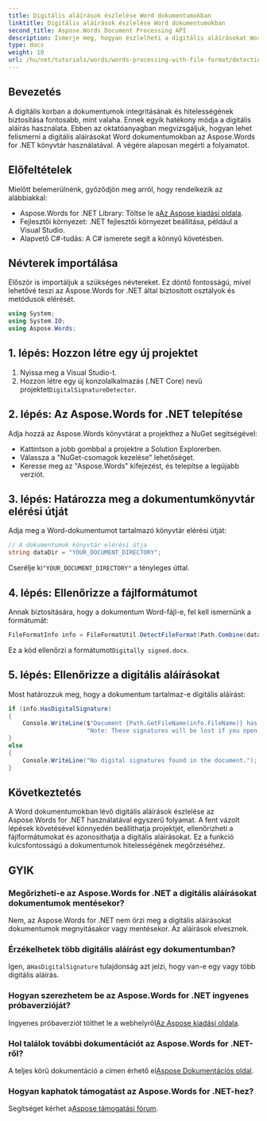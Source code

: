 ```yaml
---
title: Digitális aláírások észlelése Word dokumentumokban
linktitle: Digitális aláírások észlelése Word dokumentumokban
second_title: Aspose.Words Document Processing API
description: Ismerje meg, hogyan észlelheti a digitális aláírásokat Word-dokumentumokban az Aspose.Words for .NET könyvtár használatával. Ez az átfogó oktatóanyag a projekt beállításától a digitális aláírások ellenőrzéséig mindent lefed.
type: docs
weight: 10
url: /hu/net/tutorials/words/words-processing-with-file-format/detecting-digital-signatures/
---
```

## Bevezetés

A digitális korban a dokumentumok integritásának és hitelességének biztosítása fontosabb, mint valaha. Ennek egyik hatékony módja a digitális aláírás használata. Ebben az oktatóanyagban megvizsgáljuk, hogyan lehet felismerni a digitális aláírásokat Word dokumentumokban az Aspose.Words for .NET könyvtár használatával. A végére alaposan megérti a folyamatot.

## Előfeltételek

Mielőtt belemerülnénk, győződjön meg arról, hogy rendelkezik az alábbiakkal:

-  Aspose.Words for .NET Library: Töltse le a[Az Aspose kiadási oldala](https://releases.aspose.com/words/net/).
- Fejlesztői környezet: .NET fejlesztői környezet beállítása, például a Visual Studio.
- Alapvető C#-tudás: A C# ismerete segít a könnyű követésben.

## Névterek importálása

Először is importáljuk a szükséges névtereket. Ez döntő fontosságú, mivel lehetővé teszi az Aspose.Words for .NET által biztosított osztályok és metódusok elérését.

```csharp
using System;
using System.IO;
using Aspose.Words;
```

## 1. lépés: Hozzon létre egy új projektet

1. Nyissa meg a Visual Studio-t.
2.  Hozzon létre egy új konzolalkalmazás (.NET Core) nevű projektet`DigitalSignatureDetector`.

## 2. lépés: Az Aspose.Words for .NET telepítése

Adja hozzá az Aspose.Words könyvtárat a projekthez a NuGet segítségével:

- Kattintson a jobb gombbal a projektre a Solution Explorerben.
- Válassza a "NuGet-csomagok kezelése" lehetőséget.
- Keresse meg az "Aspose.Words" kifejezést, és telepítse a legújabb verziót.

## 3. lépés: Határozza meg a dokumentumkönyvtár elérési útját

Adja meg a Word-dokumentumot tartalmazó könyvtár elérési útját:

```csharp
// A dokumentumok könyvtár elérési útja
string dataDir = "YOUR_DOCUMENT_DIRECTORY";
```

 Cserélje ki`"YOUR_DOCUMENT_DIRECTORY"` a tényleges úttal.

## 4. lépés: Ellenőrizze a fájlformátumot

Annak biztosítására, hogy a dokumentum Word-fájl-e, fel kell ismernünk a formátumát:

```csharp
FileFormatInfo info = FileFormatUtil.DetectFileFormat(Path.Combine(dataDir, "Digitally signed.docx"));
```

 Ez a kód ellenőrzi a formátumot`Digitally signed.docx`.

## 5. lépés: Ellenőrizze a digitális aláírásokat

Most határozzuk meg, hogy a dokumentum tartalmaz-e digitális aláírást:

```csharp
if (info.HasDigitalSignature)
{
    Console.WriteLine($"Document {Path.GetFileName(info.FileName)} has digital signatures. " +
                      "Note: These signatures will be lost if you open or save this document with Aspose.Words.");
}
else
{
    Console.WriteLine("No digital signatures found in the document.");
}
```

## Következtetés

A Word dokumentumokban lévő digitális aláírások észlelése az Aspose.Words for .NET használatával egyszerű folyamat. A fent vázolt lépések követésével könnyedén beállíthatja projektjét, ellenőrizheti a fájlformátumokat és azonosíthatja a digitális aláírásokat. Ez a funkció kulcsfontosságú a dokumentumok hitelességének megőrzéséhez.

## GYIK

### Megőrizheti-e az Aspose.Words for .NET a digitális aláírásokat dokumentumok mentésekor?

Nem, az Aspose.Words for .NET nem őrzi meg a digitális aláírásokat dokumentumok megnyitásakor vagy mentésekor. Az aláírások elvesznek.

### Érzékelhetek több digitális aláírást egy dokumentumban?

 Igen, a`HasDigitalSignature` tulajdonság azt jelzi, hogy van-e egy vagy több digitális aláírás.

### Hogyan szerezhetem be az Aspose.Words for .NET ingyenes próbaverzióját?

 Ingyenes próbaverziót tölthet le a webhelyről[Az Aspose kiadási oldala](https://releases.aspose.com/).

### Hol találok további dokumentációt az Aspose.Words for .NET-ről?

 A teljes körű dokumentáció a címen érhető el[Aspose Dokumentációs oldal](https://reference.aspose.com/words/net/).

### Hogyan kaphatok támogatást az Aspose.Words for .NET-hez?

 Segítséget kérhet a[Aspose támogatási fórum](https://forum.aspose.com/c/words/8).
